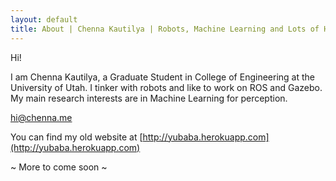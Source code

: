 ```yaml
---
layout: default
title: About | Chenna Kautilya | Robots, Machine Learning and Lots of Hacks.
---
```


Hi!

I am Chenna Kautilya, a Graduate Student in College of Engineering at the
University of Utah. I tinker with robots and like to work on ROS and Gazebo.
My main research interests are in Machine Learning for perception.

[hi@chenna.me](mailto:hi@chenna.me)

You can find my old website at [http://yubaba.herokuapp.com](http://yubaba.herokuapp.com)

~ More to come soon ~
